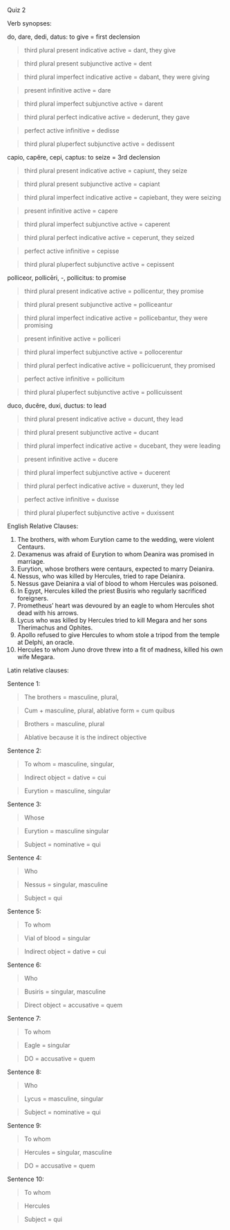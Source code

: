 Quiz 2

Verb synopses:

do, dare, dedi, datus: to give = first declension

>third plural present indicative active = dant, they give

>third plural present subjunctive active = dent

>third plural imperfect indicative active = dabant, they were giving

>present infinitive active = dare

>third plural imperfect subjunctive active = darent

>third plural perfect indicative active = dederunt, they gave

>perfect active infinitive = dedisse

>third plural pluperfect subjunctive active = dedissent


capio, capĕre, cepi, captus: to seize = 3rd declension

>third plural present indicative active = capiunt, they seize

>third plural present subjunctive active = capiant

>third plural imperfect indicative active = capiebant, they were seizing

>present infinitive active = capere

>third plural imperfect subjunctive active = caperent

>third plural perfect indicative active = ceperunt, they seized

>perfect active infinitive = cepisse

>third plural pluperfect subjunctive active = cepissent


polliceor, pollicēri, -, pollicitus: to promise

>third plural present indicative active = pollicentur, they promise

>third plural present subjunctive active = polliceantur

>third plural imperfect indicative active = pollicebantur, they were promising

>present infinitive active = polliceri

>third plural imperfect subjunctive active = pollocerentur

>third plural perfect indicative active = pollicicuerunt, they promised

>perfect active infinitive = pollicitum

>third plural pluperfect subjunctive active = pollicuissent


duco, ducĕre, duxi, ductus: to lead

>third plural present indicative active = ducunt, they lead

>third plural present subjunctive active = ducant

>third plural imperfect indicative active = ducebant, they were leading

>present infinitive active = ducere

>third plural imperfect subjunctive active = ducerent

>third plural perfect indicative active = duxerunt, they led

>perfect active infinitive = duxisse

>third plural pluperfect subjunctive active = duxissent


English Relative Clauses:

1. The brothers, with whom Eurytion came to the wedding, were violent Centaurs.
2. Dexamenus was afraid of Eurytion to whom Deanira was promised in marriage.
3. Eurytion, whose brothers were centaurs, expected to marry Deianira. 
4. Nessus, who was killed by Hercules, tried to rape Deianira.
5. Nessus gave Deianira a vial of blood to whom Hercules was poisoned. 
6. In Egypt, Hercules killed the priest Busiris who regularly sacrificed foreigners. 
7. Prometheus’ heart was devoured by an eagle to whom Hercules shot dead with his arrows. 
8. Lycus who was killed by Hercules tried to kill Megara and her sons Therimachus and Ophites. 
9. Apollo refused to give Hercules to whom stole a tripod from the temple at Delphi, an oracle. 
10. Hercules to whom Juno drove threw into a fit of madness, killed his own wife Megara. 

Latin relative clauses:

Sentence 1:

>The brothers = masculine, plural, 

>Cum + masculine, plural, ablative form = cum quibus 

>Brothers = masculine, plural

>Ablative because it is the indirect objective

Sentence 2:

>To whom = masculine, singular, 

>Indirect object = dative = cui 

>Eurytion = masculine, singular 


Sentence 3:

>Whose 

>Eurytion = masculine singular

>Subject = nominative = qui 

Sentence 4:

>Who

>Nessus = singular, masculine

>Subject = qui 

Sentence 5:

>To whom

>Vial of blood = singular

>Indirect object = dative = cui 

Sentence 6:

>Who

>Busiris = singular, masculine

>Direct object = accusative = quem 

Sentence 7:

>To whom

>Eagle = singular 

>DO = accusative = quem 

Sentence 8:

>Who

>Lycus = masculine, singular

>Subject = nominative = qui

Sentence 9:

>To whom

>Hercules = singular, masculine

>DO = accusative = quem 

Sentence 10:

>To whom

>Hercules 

>Subject = qui 
